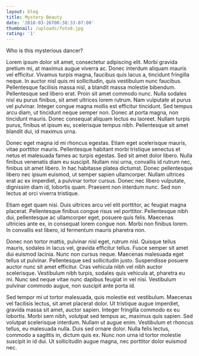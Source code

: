 ```yaml
---
layout: blog
title: Mystery Beauty
date: '2018-03-26T00:38:33-07:00'
thumbnail: /uploads/foto8.jpg
rating: '1'
---
```

Who is this mysterious dancer?

Lorem ipsum dolor sit amet, consectetur adipiscing elit. Morbi gravida pretium mi, at maximus augue viverra ac. Donec interdum aliquam mauris vel efficitur. Vivamus turpis magna, faucibus quis lacus a, tincidunt fringilla neque. In auctor nisl quis mi sollicitudin, quis vestibulum nunc faucibus. Pellentesque facilisis massa nisl, a blandit massa molestie bibendum. Pellentesque sed libero erat. Proin sit amet commodo nunc. Nulla sodales nisl eu purus finibus, sit amet ultrices lorem rutrum. Nam vulputate at purus vel pulvinar. Integer congue magna mollis est efficitur tincidunt. Sed tempus arcu diam, ut tincidunt neque semper non. Donec at porta magna, non tincidunt mauris. Donec consequat aliquam lectus eu laoreet. Nullam turpis purus, finibus et ipsum eu, scelerisque tempus nibh. Pellentesque sit amet blandit dui, id maximus urna.

Donec eget magna id mi rhoncus egestas. Etiam eget scelerisque mauris, vitae porttitor mauris. Pellentesque habitant morbi tristique senectus et netus et malesuada fames ac turpis egestas. Sed sit amet dolor libero. Nulla finibus venenatis diam eu suscipit. Nullam nisi urna, convallis id rutrum nec, finibus sit amet libero. In hac habitasse platea dictumst. Donec pellentesque libero nec ipsum euismod, ut semper sapien ullamcorper. Nullam ultrices erat ac ex imperdiet, a pulvinar tortor cursus. Donec nec libero vulputate, dignissim diam id, lobortis quam. Praesent non interdum nunc. Sed non lectus at orci viverra tristique.

Etiam eget quam nisi. Duis ultrices arcu vel elit porttitor, ac feugiat magna placerat. Pellentesque finibus congue risus vel porttitor. Pellentesque nibh dui, pellentesque ac ullamcorper eget, posuere quis felis. Maecenas ultricies ante ex, in consequat lorem congue non. Morbi non finibus lorem. In convallis est libero, id fermentum mauris pharetra non.

Donec non tortor mattis, pulvinar nisl eget, rutrum nisl. Quisque tellus mauris, sodales in lacus vel, gravida efficitur tellus. Fusce semper sit amet dui euismod lacinia. Nunc non cursus neque. Maecenas malesuada eget tellus ut pulvinar. Pellentesque sed sollicitudin justo. Suspendisse posuere auctor nunc sit amet efficitur. Cras vehicula nibh vel nibh auctor scelerisque. Vestibulum nibh turpis, sodales quis vehicula at, pharetra eu mi. Nunc sed neque vitae nunc dapibus feugiat in vel nisi. Vestibulum pulvinar commodo augue, non suscipit ante porta id.

Sed tempor mi ut tortor malesuada, quis molestie est vestibulum. Maecenas vel facilisis lectus, sit amet placerat dolor. Ut tristique augue imperdiet, gravida massa sit amet, auctor sapien. Integer fringilla commodo ex eu lobortis. Morbi sem nibh, volutpat sed tempus ac, maximus quis sapien. Sed volutpat scelerisque interdum. Nullam ut augue enim. Vestibulum et rhoncus tellus, eu malesuada nulla. Duis sed ornare dolor. Nulla felis lectus, commodo a sagittis in, dictum quis ex. Nunc non urna id tortor molestie suscipit in id dui. Ut sollicitudin augue magna, nec porttitor dolor euismod nec.

